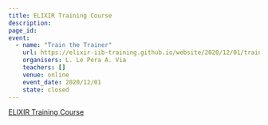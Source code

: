 ```yaml
---
title: ELIXIR Training Course
description: 
page_id: 
event:
  - name: "Train the Trainer"
    url: https://elixir-iib-training.github.io/website/2020/12/01/train-the-trainer-italy-online.html
    organisers: L. Le Pera A. Via
    teachers: []
    venue: online
    event_date: 2020/12/01
    state: closed
---
```


[ELIXIR Training Course](https://elixir-iib-training.github.io/website/2020/12/01/train-the-trainer-italy-online.html)


<br>
